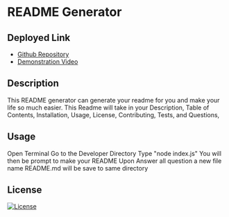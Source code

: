 # README Generator

## Deployed Link
* [Github Repository](https://github.com/Truecoding4life/README-generator)
* [Demonstration Video](https://watch.screencastify.com/v/hFZEmUf0ZLYK4YqntuME)

## Description
This README generator can generate your readme for you and make your life so much easier. This Readme will take in your Description, Table of Contents, Installation, Usage, License, Contributing, Tests, and Questions,

## Usage
Open Terminal
Go to the Developer Directory
Type "node index.js"
You will then be prompt to make your README
Upon Answer all question a new file name README.md will be save to same directory



## License

[![License](https://img.shields.io/badge/License-Apache_2.0-blue.svg)](https://opensource.org/licenses/Apache-2.0)